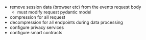 - remove session data (browser etc) from the events request body
  - must modify request pydantic model
- compression for all request
- decompression for all endpoints during data processing
- configure privacy services
- configure smart contracts
